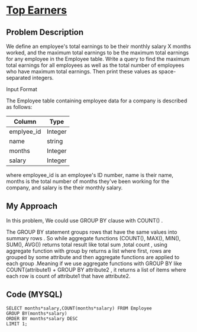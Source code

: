 # [Top Earners](https://www.hackerrank.com/challenges/earnings-of-employees/problem)

## Problem Description 
We define an employee's total earnings to be their monthly salary X months worked, and the maximum total earnings to be the maximum total earnings for any employee in the Employee table. Write a query to find the maximum total earnings for all employees as well as the total number of employees who have maximum total earnings. Then print these values as  space-separated integers.

Input Format

The Employee table containing employee data for a company is described as follows:

| Column                    | Type                       | 
| --------------------------| ---------------------------|
| emplyee_id                | Integer                    |
| name                      | string                     |
| months                    | Integer                    |
| salary                    | Integer                    |


where employee_id is an employee's ID number, name is their name, months is the total number of months they've been working for the company, and salary is the their monthly salary.

## My Approach

In this problem, We could use GROUP BY clause with COUNT() .

The GROUP BY statement groups rows that have the same values into summary rows . So while aggregate functions (COUNT(), MAX(), MIN(), SUM(), AVG()) returns total result like total sum ,total count , using aggregate function with group by returns a list where first, rows are grouped by some attribute and then aggregate functions are applied to each group .Meaning if we use aggregate functions  with GROUP BY like COUNT(attribute1) + GROUP BY attribute2 , it returns a list of items where each row is count of attribute1 that have attribute2. 

## Code (MYSQL)
```
SELECT months*salary,COUNT(months*salary) FROM Employee
GROUP BY(months*salary)
ORDER BY months*salary DESC 
LIMIT 1;
```